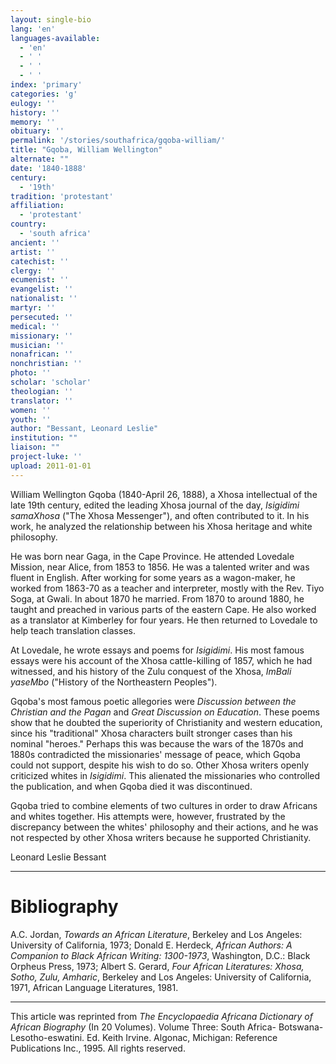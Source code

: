 ```yaml
---
layout: single-bio
lang: 'en'
languages-available:
  - 'en'
  - ' '
  - ' '
  - ' '
index: 'primary'
categories: 'g'
eulogy: ''
history: ''
memory: ''
obituary: ''
permalink: '/stories/southafrica/gqoba-william/'
title: "Gqoba, William Wellington"
alternate: ""
date: '1840-1888'
century:
  - '19th'
tradition: 'protestant'
affiliation:
  - 'protestant'
country:
  - 'south africa'
ancient: ''
artist: ''
catechist: ''
clergy: ''
ecumenist: ''
evangelist: ''
nationalist: ''
martyr: ''
persecuted: ''
medical: ''
missionary: ''
musician: ''
nonafrican: ''
nonchristian: ''
photo: ''
scholar: 'scholar'
theologian: ''
translator: ''
women: ''
youth: ''
author: "Bessant, Leonard Leslie"
institution: ""
liaison: ""
project-luke: ''
upload: 2011-01-01
---
```




William Wellington Gqoba (1840-April 26, 1888), a Xhosa intellectual of the late 19th century, edited the leading Xhosa journal of the day, *Isigidimi samaXhosa* ("The Xhosa Messenger"), and often contributed to it. In his work, he analyzed the relationship between his Xhosa heritage and white philosophy.

He was born near Gaga, in the Cape Province.  He attended Lovedale Mission, near Alice, from 1853 to 1856. He was a talented writer and was fluent in English. After working for some years as a wagon-maker, he worked from 1863-70 as a teacher and interpreter, mostly with the Rev. Tiyo Soga, at Gwali. In about 1870 he married. From 1870 to around 1880, he taught and preached in various parts of the eastern Cape. He also worked as a translator at Kimberley for four years. He then returned to Lovedale to help teach translation classes.

At Lovedale, he wrote essays and poems for *Isigidimi*. His most famous essays were his account of the Xhosa cattle-killing of 1857, which he had witnessed, and his history of the Zulu conquest of the Xhosa, *ImBali yaseMbo* ("History of the Northeastern Peoples").

Gqoba's most famous poetic allegories were *Discussion between the Christian and the Pagan* and *Great Discussion on Education*. These poems show that he doubted the superiority of Christianity and western education, since his "traditional" Xhosa characters built stronger cases than his nominal "heroes." Perhaps this was because the wars of the 1870s and 1880s contradicted the missionaries' message of peace, which Gqoba could not support, despite his wish to do so. Other Xhosa writers openly criticized whites in *Isigidimi*. This alienated the missionaries who controlled the publication, and when Gqoba died it was discontinued.

Gqoba tried to combine elements of two cultures in order to draw Africans and whites together. His attempts were, however, frustrated by the discrepancy between the whites' philosophy and their actions, and he was not respected by other Xhosa writers because he supported Christianity.

Leonard Leslie Bessant

---

# Bibliography

A.C. Jordan, *Towards an African Literature*, Berkeley and Los Angeles: University of California, 1973; Donald E. Herdeck, *African Authors: A Companion to Black African Writing: 1300-1973*, Washington, D.C.: Black Orpheus Press, 1973; Albert S. Gerard, *Four African Literatures: Xhosa, Sotho, Zulu, Amharic*, Berkeley and Los Angeles: University of California, 1971, African Language Literatures, 1981.

---

This article was reprinted from *The Encyclopaedia Africana Dictionary of African Biography* (In 20 Volumes). Volume Three: South Africa- Botswana-Lesotho-eswatini. Ed. Keith Irvine. Algonac, Michigan: Reference Publications Inc., 1995.  All rights reserved.
